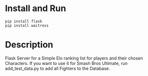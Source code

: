 # Install and Run
```shell
pip install flask
pip install waitress

```

# Description

Flask Server for a Simple Elo ranking list for players and their chosen Characters.
If you want to use it for Smash Bros Ultimate, run add_test_data.py to add all Fighters to the Database.
